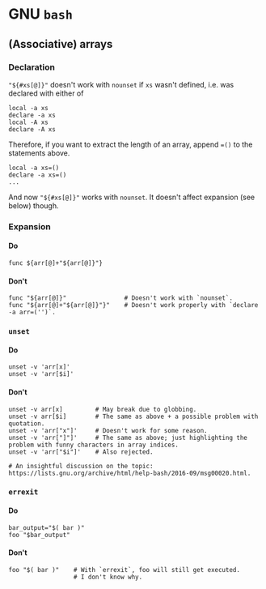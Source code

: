 GNU `bash`
==========

(Associative) arrays
--------------------

### Declaration

`"${#xs[@]}"` doesn't work with `nounset` if `xs` wasn't defined, i.e. was
declared with either of

    local -a xs
    declare -a xs
    local -A xs
    declare -A xs

Therefore, if you want to extract the length of an array, append `=()` to the
statements above.

    local -a xs=()
    declare -a xs=()
    ...

And now `"${#xs[@]}"` works with `nounset`.
It doesn't affect expansion (see below) though.

### Expansion

#### Do

    func ${arr[@]+"${arr[@]}"}

#### Don't

    func "${arr[@]}"                # Doesn't work with `nounset`.
    func "${arr[@]+"${arr[@]}"}"    # Doesn't work properly with `declare -a arr=('')`.

### `unset`

#### Do

    unset -v 'arr[x]'
    unset -v 'arr[$i]'

#### Don't

    unset -v arr[x]         # May break due to globbing.
    unset -v arr[$i]        # The same as above + a possible problem with quotation.
    unset -v 'arr["x"]'     # Doesn't work for some reason.
    unset -v 'arr["]"]'     # The same as above; just highlighting the problem with funny characters in array indices.
    unset -v 'arr["$i"]'    # Also rejected.

    # An insightful discussion on the topic: https://lists.gnu.org/archive/html/help-bash/2016-09/msg00020.html.

### `errexit`

#### Do

    bar_output="$( bar )"
    foo "$bar_output"

#### Don't

    foo "$( bar )"    # With `errexit`, foo will still get executed.
                      # I don't know why.
